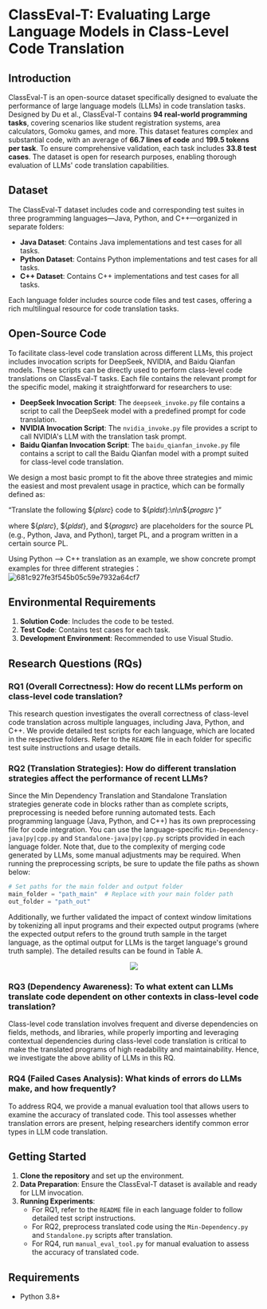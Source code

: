 # ClassEval-T: Evaluating Large Language Models in Class-Level Code Translation

## Introduction

ClassEval-T is an open-source dataset specifically designed to evaluate the performance of large language models (LLMs) in code translation tasks. Designed by Du et al., ClassEval-T contains **94 real-world programming tasks**, covering scenarios like student registration systems, area calculators, Gomoku games, and more. This dataset features complex and substantial code, with an average of **66.7 lines of code** and **199.5 tokens per task**. To ensure comprehensive validation, each task includes **33.8 test cases**. The dataset is open for research purposes, enabling thorough evaluation of LLMs' code translation capabilities.

## Dataset

The ClassEval-T dataset includes code and corresponding test suites in three programming languages—Java, Python, and C++—organized in separate folders:

- **Java Dataset**: Contains Java implementations and test cases for all tasks.
- **Python Dataset**: Contains Python implementations and test cases for all tasks.
- **C++ Dataset**: Contains C++ implementations and test cases for all tasks.

Each language folder includes source code files and test cases, offering a rich multilingual resource for code translation tasks.

## Open-Source Code

To facilitate class-level code translation across different LLMs, this project includes invocation scripts for DeepSeek, NVIDIA, and Baidu Qianfan models. These scripts can be directly used to perform class-level code translations on ClassEval-T tasks. Each file contains the relevant prompt for the specific model, making it straightforward for researchers to use:

- **DeepSeek Invocation Script**: The `deepseek_invoke.py` file contains a script to call the DeepSeek model with a predefined prompt for code translation.
- **NVIDIA Invocation Script**: The `nvidia_invoke.py` file provides a script to call NVIDIA's LLM with the translation task prompt.
- **Baidu Qianfan Invocation Script**: The `baidu_qianfan_invoke.py` file contains a script to call the Baidu Qianfan model with a prompt suited for class-level code translation.

We design a most basic prompt to fit the above three strategies and mimic the easiest and most prevalent usage in practice, which can be formally defined as: 

“Translate the following ${𝑝𝑙𝑠𝑟𝑐} code to ${𝑝𝑙𝑑𝑠𝑡}:\n\n${𝑝𝑟𝑜𝑔𝑠𝑟𝑐 }”

where ${𝑝𝑙𝑠𝑟𝑐}, ${𝑝𝑙𝑑𝑠𝑡}, and ${𝑝𝑟𝑜𝑔𝑠𝑟𝑐} are placeholders for the source PL (e.g., Python, Java, and Python), target PL, and a program written in a certain source PL.

Using Python ——> C++ translation as an example, we show concrete prompt examples for three different strategies：
![681c927fe3f545b05c59e7932a64cf7](https://github.com/user-attachments/assets/af83c4e5-98a4-4b59-b4d1-2a96c6715f43)



## Environmental Requirements

1. **Solution Code**: Includes the code to be tested.
2. **Test Code**: Contains test cases for each task.
3. **Development Environment**: Recommended to use Visual Studio.

## Research Questions (RQs)

### RQ1 (Overall Correctness): How do recent LLMs perform on class-level code translation?

This research question investigates the overall correctness of class-level code translation across multiple languages, including Java, Python, and C++. We provide detailed test scripts for each language, which are located in the respective folders. Refer to the `README` file in each folder for specific test suite instructions and usage details.

### RQ2 (Translation Strategies): How do different translation strategies affect the performance of recent LLMs?

Since the Min Dependency Translation and Standalone Translation strategies generate code in blocks rather than as complete scripts, preprocessing is needed before running automated tests. Each programming language (Java, Python, and C++) has its own preprocessing file for code integration. You can use the language-specific `Min-Dependency-java|py|cpp.py` and `Standalone-java|py|cpp.py` scripts provided in each language folder. Note that, due to the complexity of merging code generated by LLMs, some manual adjustments may be required. When running the preprocessing scripts, be sure to update the file paths as shown below:

```python
# Set paths for the main folder and output folder
main_folder = "path_main"  # Replace with your main folder path
out_folder = "path_out"
```
Additionally, we further validated the impact of context window limitations by tokenizing all input programs and their expected output programs (where the expected output refers to the ground truth sample in the target language, as the optimal output for LLMs is the target language's ground truth sample). The detailed results can be found in Table A.

<p align="center">
  <img src="https://github.com/user-attachments/assets/7ed08e54-d81e-4ae4-8c40-579273ae6c14" />
</p>



### RQ3 (Dependency Awareness): To what extent can LLMs translate code dependent on other contexts in class-level code translation? 

Class-level code translation involves frequent and diverse dependencies on fields, methods, and libraries, while properly importing and leveraging contextual dependencies during class-level code translation is critical to make the translated programs of high readability and maintainability. Hence, we investigate the above ability of LLMs in this RQ.


### RQ4 (Failed Cases Analysis): What kinds of errors do LLMs make, and how frequently?

To address RQ4, we provide a manual evaluation tool that allows users to examine the accuracy of translated code. This tool assesses whether translation errors are present, helping researchers identify common error types in LLM code translation.

## Getting Started

1. **Clone the repository** and set up the environment.
2. **Data Preparation**: Ensure the ClassEval-T dataset is available and ready for LLM invocation.
3. **Running Experiments**:
    - For RQ1, refer to the `README` file in each language folder to follow detailed test script instructions.
    - For RQ2, preprocess translated code using the `Min-Dependency.py` and `Standalone.py` scripts after translation.
    - For RQ4, run `manual_eval_tool.py` for manual evaluation to assess the accuracy of translated code.

## Requirements

- Python 3.8+
